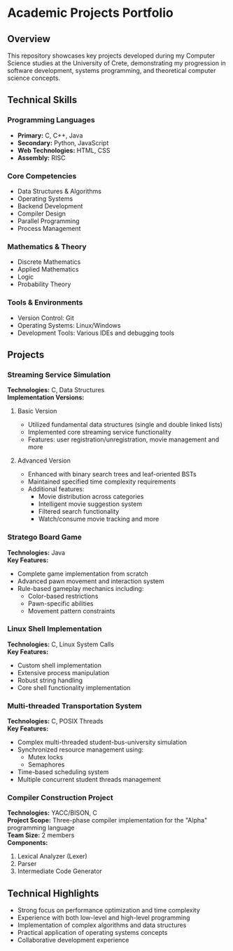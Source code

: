 # Academic Projects Portfolio

## Overview
This repository showcases key projects developed during my Computer Science studies at the University of Crete, demonstrating my progression in software development, systems programming, and theoretical computer science concepts.

## Technical Skills
### Programming Languages
- **Primary:** C, C++, Java
- **Secondary:** Python, JavaScript
- **Web Technologies:** HTML, CSS
- **Assembly:** RISC

### Core Competencies
- Data Structures & Algorithms
- Operating Systems
- Backend Development
- Compiler Design
- Parallel Programming
- Process Management

### Mathematics & Theory
- Discrete Mathematics
- Applied Mathematics
- Logic
- Probability Theory

### Tools & Environments
- Version Control: Git
- Operating Systems: Linux/Windows
- Development Tools: Various IDEs and debugging tools

## Projects

### Streaming Service Simulation
**Technologies:** C, Data Structures  
**Implementation Versions:**
1. Basic Version
   - Utilized fundamental data structures (single and double linked lists)
   - Implemented core streaming service functionality
   - Features: user registration/unregistration, movie management and more
   
2. Advanced Version
   - Enhanced with binary search trees and leaf-oriented BSTs
   - Maintained specified time complexity requirements
   - Additional features:
     - Movie distribution across categories
     - Intelligent movie suggestion system
     - Filtered search functionality
     - Watch/consume movie tracking and more

### Stratego Board Game
**Technologies:** Java  
**Key Features:**
- Complete game implementation from scratch
- Advanced pawn movement and interaction system
- Rule-based gameplay mechanics including:
  - Color-based restrictions
  - Pawn-specific abilities
  - Movement pattern constraints

### Linux Shell Implementation
**Technologies:** C, Linux System Calls  
**Key Features:**
- Custom shell implementation
- Extensive process manipulation
- Robust string handling
- Core shell functionality implementation

### Multi-threaded Transportation System
**Technologies:** C, POSIX Threads  
**Key Features:**
- Complex multi-threaded student-bus-university simulation
- Synchronized resource management using:
  - Mutex locks
  - Semaphores
- Time-based scheduling system
- Multiple concurrent student threads management

### Compiler Construction Project
**Technologies:** YACC/BISON, C  
**Project Scope:** Three-phase compiler implementation for the "Alpha" programming language  
**Team Size:** 2 members  
**Components:**
1. Lexical Analyzer (Lexer)
2. Parser
3. Intermediate Code Generator


## Technical Highlights
- Strong focus on performance optimization and time complexity
- Experience with both low-level and high-level programming
- Implementation of complex algorithms and data structures
- Practical application of operating systems concepts
- Collaborative development experience
